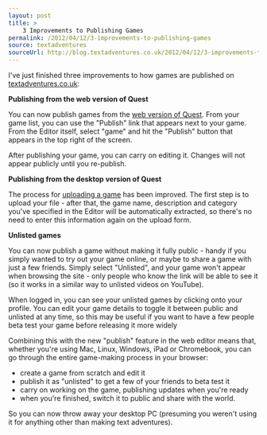 ```yaml
---
layout: post
title: >
    3 Improvements to Publishing Games
permalink: /2012/04/12/3-improvements-to-publishing-games
source: textadventures
sourceUrl: http://blog.textadventures.co.uk/2012/04/12/3-improvements-to-publishing-games/
---
```

I've just finished three improvements to how games are published on <a href="http://www.textadventures.co.uk/">textadventures.co.uk</a>:

<strong>Publishing from the web version of Quest</strong>

You can now publish games from the <a href="http://www.textadventures.co.uk/create/">web version of Quest</a>. From your game list, you can use the "Publish" link that appears next to your game. From the Editor itself, select "game" and hit the "Publish" button that appears in the top right of the screen.

After publishing your game, you can carry on editing it. Changes will not appear publicly until you re-publish.

<strong>Publishing from the desktop version of Quest</strong>

The process for <a title="Submit a game" href="http://www.textadventures.co.uk/submit-a-game/">uploading a game</a> has been improved. The first step is to upload your file - after that, the game name, description and category you've specified in the Editor will be automatically extracted, so there's no need to enter this information again on the upload form.

<strong>Unlisted games</strong>

You can now publish a game without making it fully public - handy if you simply wanted to try out your game online, or maybe to share a game with just a few friends. Simply select "Unlisted", and your game won't appear when browsing the site - only people who know the link will be able to see it (so it works in a similar way to unlisted videos on YouTube).

When logged in, you can see your unlisted games by clicking onto your profile. You can edit your game details to toggle it between public and unlisted at any time, so this may be useful if you want to have a few people beta test your game before releasing it more widely

Combining this with the new "publish" feature in the web editor means that, whether you're using Mac, Linux, Windows, iPad or Chromebook, you can go through the entire game-making process in your browser:
<ul>
	<li>create a game from scratch and edit it</li>
	<li>publish it as "unlisted" to get a few of your friends to beta test it</li>
	<li>carry on working on the game, publishing updates when you're ready</li>
	<li>when you're finished, switch it to public and share with the world.</li>
</ul>
So you can now throw away your desktop PC (presuming you weren't using it for anything other than making text adventures).